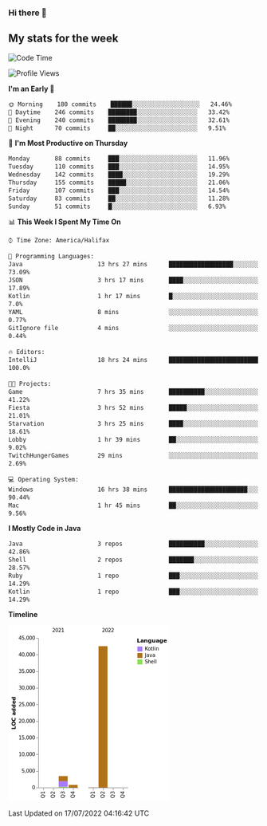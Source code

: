 ### Hi there 👋

## My stats for the week
<!--START_SECTION:waka-->
![Code Time](http://img.shields.io/badge/Code%20Time-321%20hrs%2053%20mins-blue)

![Profile Views](http://img.shields.io/badge/Profile%20Views-0-blue)

**I'm an Early 🐤** 

```text
🌞 Morning    180 commits    ██████░░░░░░░░░░░░░░░░░░░   24.46% 
🌆 Daytime    246 commits    ████████░░░░░░░░░░░░░░░░░   33.42% 
🌃 Evening    240 commits    ████████░░░░░░░░░░░░░░░░░   32.61% 
🌙 Night      70 commits     ██░░░░░░░░░░░░░░░░░░░░░░░   9.51%

```
📅 **I'm Most Productive on Thursday** 

```text
Monday       88 commits     ███░░░░░░░░░░░░░░░░░░░░░░   11.96% 
Tuesday      110 commits    ███░░░░░░░░░░░░░░░░░░░░░░   14.95% 
Wednesday    142 commits    ████░░░░░░░░░░░░░░░░░░░░░   19.29% 
Thursday     155 commits    █████░░░░░░░░░░░░░░░░░░░░   21.06% 
Friday       107 commits    ███░░░░░░░░░░░░░░░░░░░░░░   14.54% 
Saturday     83 commits     ██░░░░░░░░░░░░░░░░░░░░░░░   11.28% 
Sunday       51 commits     █░░░░░░░░░░░░░░░░░░░░░░░░   6.93%

```


📊 **This Week I Spent My Time On** 

```text
⌚︎ Time Zone: America/Halifax

💬 Programming Languages: 
Java                     13 hrs 27 mins      ██████████████████░░░░░░░   73.09% 
JSON                     3 hrs 17 mins       ████░░░░░░░░░░░░░░░░░░░░░   17.89% 
Kotlin                   1 hr 17 mins        █░░░░░░░░░░░░░░░░░░░░░░░░   7.0% 
YAML                     8 mins              ░░░░░░░░░░░░░░░░░░░░░░░░░   0.77% 
GitIgnore file           4 mins              ░░░░░░░░░░░░░░░░░░░░░░░░░   0.44%

🔥 Editors: 
IntelliJ                 18 hrs 24 mins      █████████████████████████   100.0%

🐱‍💻 Projects: 
Game                     7 hrs 35 mins       ██████████░░░░░░░░░░░░░░░   41.22% 
Fiesta                   3 hrs 52 mins       █████░░░░░░░░░░░░░░░░░░░░   21.01% 
Starvation               3 hrs 25 mins       ████░░░░░░░░░░░░░░░░░░░░░   18.61% 
Lobby                    1 hr 39 mins        ██░░░░░░░░░░░░░░░░░░░░░░░   9.02% 
TwitchHungerGames        29 mins             ░░░░░░░░░░░░░░░░░░░░░░░░░   2.69%

💻 Operating System: 
Windows                  16 hrs 38 mins      ██████████████████████░░░   90.44% 
Mac                      1 hr 45 mins        ██░░░░░░░░░░░░░░░░░░░░░░░   9.56%

```

**I Mostly Code in Java** 

```text
Java                     3 repos             ██████████░░░░░░░░░░░░░░░   42.86% 
Shell                    2 repos             ███████░░░░░░░░░░░░░░░░░░   28.57% 
Ruby                     1 repo              ███░░░░░░░░░░░░░░░░░░░░░░   14.29% 
Kotlin                   1 repo              ███░░░░░░░░░░░░░░░░░░░░░░   14.29%

```


**Timeline**

![Chart not found](https://raw.githubusercontent.com/lyndseyy/lyndseyy/main/charts/bar_graph.png) 


 Last Updated on 17/07/2022 04:16:42 UTC
<!--END_SECTION:waka-->